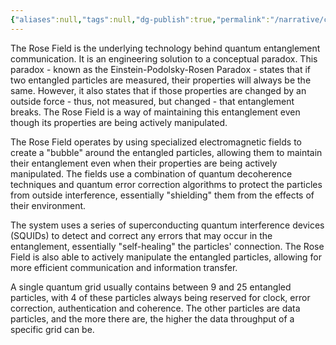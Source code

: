 ```yaml
---
{"aliases":null,"tags":null,"dg-publish":true,"permalink":"/narrative/concepts/the-rose-field/","dgPassFrontmatter":true}
---
```


The Rose Field is the underlying technology behind quantum entanglement communication. It is an engineering solution to a conceptual paradox. This paradox - known as the Einstein-Podolsky-Rosen Paradox - states that if two entangled particles are measured, their properties will always be the same. However, it also states that if those properties are changed by an outside force - thus, not measured, but changed - that entanglement breaks. The Rose Field is a way of maintaining this entanglement even though its properties are being actively manipulated.

The Rose Field operates by using specialized electromagnetic fields to create a "bubble" around the entangled particles, allowing them to maintain their entanglement even when their properties are being actively manipulated. The fields use a combination of quantum decoherence techniques and quantum error correction algorithms to protect the particles from outside interference, essentially "shielding" them from the effects of their environment.

The system uses a series of superconducting quantum interference devices (SQUIDs) to detect and correct any errors that may occur in the entanglement, essentially "self-healing" the particles' connection. The Rose Field is also able to actively manipulate the entangled particles, allowing for more efficient communication and information transfer.

A single quantum grid usually contains between 9 and 25 entangled particles, with 4 of these particles always being reserved for clock, error correction, authentication and coherence. The other particles are data particles, and the more there are, the higher the data throughput of a specific grid can be.